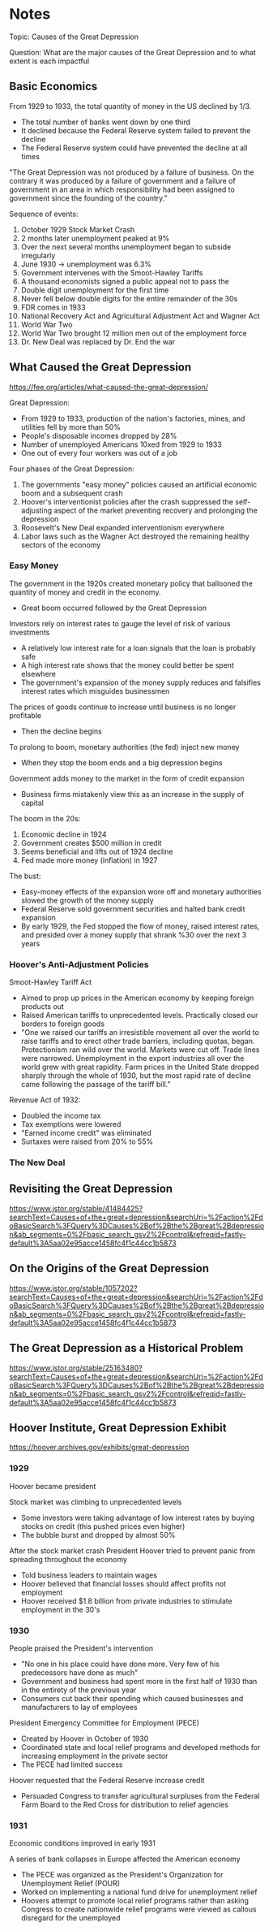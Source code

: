 # Notes

Topic: Causes of the Great Depression

Question: What are the major causes of the Great Depression and to what extent
is each impactful

## Basic Economics

From 1929 to 1933, the total quantity of money in the US declined by 1/3.
- The total number of banks went down by one third
- It declined because the Federal Reserve system failed to prevent the decline
- The Federal Reserve system could have prevented the decline at all times

"The Great Depression was not produced by a failure of business. On the
contrary it was produced by a failure of government and a failure of government
in an area in which responsibility had been assigned to government since the
founding of the country."

Sequence of events:
1. October 1929 Stock Market Crash
2. 2 months later unemployment peaked at 9%
3. Over the next several months unemployment began to subside irregularly
4. June 1930 -> unemployment was 6.3%
5. Government intervenes with the Smoot-Hawley Tariffs
6. A thousand economists signed a public appeal not to pass the
7. Double digit unemployment for the first time
8. Never fell below double digits for the entire remainder of the 30s
9. FDR comes in 1933
10. National Recovery Act and Agricultural Adjustment Act and Wagner Act
12. World War Two
13. World War Two brought 12 million men out of the employment force
14. Dr. New Deal was replaced by Dr. End the war

## What Caused the Great Depression
https://fee.org/articles/what-caused-the-great-depression/

Great Depression:
- From 1929 to 1933, production of the nation's factories, mines, and utilities
  fell by more than 50%
- People's disposable incomes dropped by 28%
- Number of unemployed Americans 10xed from 1929 to 1933
- One out of every four workers was out of a job

Four phases of the Great Depression:
1. The governments "easy money" policies caused an artificial economic boom and
   a subsequent crash
2. Hoover's interventionist policies after the crash suppressed the
   self-adjusting aspect of the market preventing recovery and prolonging the
   depression
3. Roosevelt's New Deal expanded interventionism everywhere
4. Labor laws such as the Wagner Act destroyed the remaining healthy sectors of
   the economy

### Easy Money

The government in the 1920s created monetary policy that ballooned the quantity
of money and credit in the economy.
- Great boom occurred followed by the Great Depression

Investors rely on interest rates to gauge the level of risk of various
investments
- A relatively low interest rate for a loan signals that the loan is probably
  safe
- A high interest rate shows that the money could better be spent elsewhere
- The government's expansion of the money supply reduces and falsifies interest
  rates which misguides businessmen

The prices of goods continue to increase until business is no longer profitable
- Then the decline begins

To prolong to boom, monetary authorities (the fed) inject new money 
- When they stop the boom ends and a big depression begins

Government adds money to the market in the form of credit expansion
- Business firms mistakenly view this as an increase in the supply of capital

The boom in the 20s:
1. Economic decline in 1924
2. Government creates $500 million in credit
3. Seems beneficial and lifts out of 1924 decline
4. Fed made more money (inflation) in 1927

The bust:
- Easy-money effects of the expansion wore off and monetary authorities slowed
  the growth of the money supply
- Federal Reserve sold government securities and halted bank credit expansion
- By early 1929, the Fed stopped the flow of money, raised interest rates, and
  presided over a money supply that shrank %30 over the next 3 years
  
### Hoover's Anti-Adjustment Policies

Smoot-Hawley Tariff Act
- Aimed to prop up prices in the American economy by keeping foreign products
  out
- Raised American tariffs to unprecedented levels. Practically closed our
  borders to foreign goods
- "One we raised our tariffs an irresistible movement all over the world
  to raise tariffs and to erect other trade barriers, including quotas,
  began. Protectionism ran wild over the world. Markets were cut off.
  Trade lines were narrowed. Unemployment in the export industries all
  over the world grew with great rapidity. Farm prices in the United
  State dropped sharply through the whole of 1930, but the most rapid
  rate of decline came following the passage of the tariff bill."

Revenue Act of 1932:
- Doubled the income tax
- Tax exemptions were lowered
- "Earned income credit" was eliminated
- Surtaxes were raised from 20% to 55%

### The New Deal


## Revisiting the Great Depression
https://www.jstor.org/stable/41484425?searchText=Causes+of+the+great+depression&searchUri=%2Faction%2FdoBasicSearch%3FQuery%3DCauses%2Bof%2Bthe%2Bgreat%2Bdepression&ab_segments=0%2Fbasic_search_gsv2%2Fcontrol&refreqid=fastly-default%3A5aa02e95acce1458fc4f1c44cc1b5873

## On the Origins of the Great Depression
https://www.jstor.org/stable/1057202?searchText=Causes+of+the+great+depression&searchUri=%2Faction%2FdoBasicSearch%3FQuery%3DCauses%2Bof%2Bthe%2Bgreat%2Bdepression&ab_segments=0%2Fbasic_search_gsv2%2Fcontrol&refreqid=fastly-default%3A5aa02e95acce1458fc4f1c44cc1b5873

## The Great Depression as a Historical Problem
https://www.jstor.org/stable/25163480?searchText=Causes+of+the+great+depression&searchUri=%2Faction%2FdoBasicSearch%3FQuery%3DCauses%2Bof%2Bthe%2Bgreat%2Bdepression&ab_segments=0%2Fbasic_search_gsv2%2Fcontrol&refreqid=fastly-default%3A5aa02e95acce1458fc4f1c44cc1b5873

## Hoover Institute, Great Depression Exhibit
https://hoover.archives.gov/exhibits/great-depression

### 1929

Hoover became president

Stock market was climbing to unprecedented levels
- Some investors were taking advantage of low interest rates by buying stocks
  on credit (this pushed prices even higher)
- The bubble burst and dropped by almost 50%

After the stock market crash President Hoover tried to prevent panic from
spreading throughout the economy
- Told business leaders to maintain wages
- Hoover believed that financial losses should affect profits not employment
- Hoover received $1.8 billion from private industries to stimulate employment
  in the 30's

### 1930

People praised the President's intervention
- "No one in his place could have done more. Very few of his predecessors have
  done as much"
- Government and business had spent more in the first half of 1930 than in the
  entirety of the previous year
- Consumers cut back their spending which caused businesses and manufacturers
  to lay of employees

President Emergency Committee for Employment (PECE)
- Created by Hoover in October of 1930
- Coordinated state and local relief programs and developed methods for
  increasing employment in the private sector
- The PECE had limited success

Hoover requested that the Federal Reserve increase credit
- Persuaded Congress to transfer agricultural surpluses from the Federal Farm
  Board to the Red Cross for distribution to relief agencies

### 1931

Economic conditions improved in early 1931

A series of bank collapses in Europe affected the American economy
- The PECE was organized as the President's Organization for Unemployment
  Relief (POUR)
- Worked on implementing a national fund drive for unemployment relief
- Hoovers attempt to promote local relief programs rather than asking Congress
  to create nationwide relief programs were viewed as callous disregard for the
  unemployed

